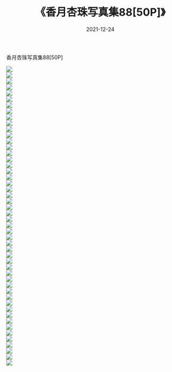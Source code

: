 ﻿---
layout: post
title:  《香月杏珠写真集88[50P]》
date:   2021-12-24
img: http://img.660000.xyz/Sharelink/性感/2021/香月杏珠写真集88[50P]/000.jpg
categories: [美女, 清纯, 唯美]
---

香月杏珠写真集88[50P]

  ![](http://img.660000.xyz/Sharelink/性感/2021/香月杏珠写真集88[50P]/001.jpg) <br> ![](http://img.660000.xyz/Sharelink/性感/2021/香月杏珠写真集88[50P]/002.jpg) <br> ![](http://img.660000.xyz/Sharelink/性感/2021/香月杏珠写真集88[50P]/003.jpg) <br> ![](http://img.660000.xyz/Sharelink/性感/2021/香月杏珠写真集88[50P]/004.jpg) <br> ![](http://img.660000.xyz/Sharelink/性感/2021/香月杏珠写真集88[50P]/005.jpg) <br> ![](http://img.660000.xyz/Sharelink/性感/2021/香月杏珠写真集88[50P]/006.jpg) <br> ![](http://img.660000.xyz/Sharelink/性感/2021/香月杏珠写真集88[50P]/007.jpg) <br> ![](http://img.660000.xyz/Sharelink/性感/2021/香月杏珠写真集88[50P]/008.jpg) <br> ![](http://img.660000.xyz/Sharelink/性感/2021/香月杏珠写真集88[50P]/009.jpg) <br> ![](http://img.660000.xyz/Sharelink/性感/2021/香月杏珠写真集88[50P]/010.jpg) <br> ![](http://img.660000.xyz/Sharelink/性感/2021/香月杏珠写真集88[50P]/011.jpg) <br> ![](http://img.660000.xyz/Sharelink/性感/2021/香月杏珠写真集88[50P]/012.jpg) <br> ![](http://img.660000.xyz/Sharelink/性感/2021/香月杏珠写真集88[50P]/013.jpg) <br> ![](http://img.660000.xyz/Sharelink/性感/2021/香月杏珠写真集88[50P]/014.jpg) <br> ![](http://img.660000.xyz/Sharelink/性感/2021/香月杏珠写真集88[50P]/015.jpg) <br> ![](http://img.660000.xyz/Sharelink/性感/2021/香月杏珠写真集88[50P]/016.jpg) <br> ![](http://img.660000.xyz/Sharelink/性感/2021/香月杏珠写真集88[50P]/017.jpg) <br> ![](http://img.660000.xyz/Sharelink/性感/2021/香月杏珠写真集88[50P]/018.jpg) <br> ![](http://img.660000.xyz/Sharelink/性感/2021/香月杏珠写真集88[50P]/019.jpg) <br> ![](http://img.660000.xyz/Sharelink/性感/2021/香月杏珠写真集88[50P]/020.jpg) <br> ![](http://img.660000.xyz/Sharelink/性感/2021/香月杏珠写真集88[50P]/021.jpg) <br> ![](http://img.660000.xyz/Sharelink/性感/2021/香月杏珠写真集88[50P]/022.jpg) <br> ![](http://img.660000.xyz/Sharelink/性感/2021/香月杏珠写真集88[50P]/023.jpg) <br> ![](http://img.660000.xyz/Sharelink/性感/2021/香月杏珠写真集88[50P]/024.jpg) <br> ![](http://img.660000.xyz/Sharelink/性感/2021/香月杏珠写真集88[50P]/025.jpg) <br> ![](http://img.660000.xyz/Sharelink/性感/2021/香月杏珠写真集88[50P]/026.jpg) <br> ![](http://img.660000.xyz/Sharelink/性感/2021/香月杏珠写真集88[50P]/027.jpg) <br> ![](http://img.660000.xyz/Sharelink/性感/2021/香月杏珠写真集88[50P]/028.jpg) <br> ![](http://img.660000.xyz/Sharelink/性感/2021/香月杏珠写真集88[50P]/029.jpg) <br> ![](http://img.660000.xyz/Sharelink/性感/2021/香月杏珠写真集88[50P]/030.jpg) <br> ![](http://img.660000.xyz/Sharelink/性感/2021/香月杏珠写真集88[50P]/031.jpg) <br> ![](http://img.660000.xyz/Sharelink/性感/2021/香月杏珠写真集88[50P]/032.jpg) <br> ![](http://img.660000.xyz/Sharelink/性感/2021/香月杏珠写真集88[50P]/033.jpg) <br> ![](http://img.660000.xyz/Sharelink/性感/2021/香月杏珠写真集88[50P]/034.jpg) <br> ![](http://img.660000.xyz/Sharelink/性感/2021/香月杏珠写真集88[50P]/035.jpg) <br> ![](http://img.660000.xyz/Sharelink/性感/2021/香月杏珠写真集88[50P]/036.jpg) <br> ![](http://img.660000.xyz/Sharelink/性感/2021/香月杏珠写真集88[50P]/037.jpg) <br> ![](http://img.660000.xyz/Sharelink/性感/2021/香月杏珠写真集88[50P]/038.jpg) <br> ![](http://img.660000.xyz/Sharelink/性感/2021/香月杏珠写真集88[50P]/039.jpg) <br> ![](http://img.660000.xyz/Sharelink/性感/2021/香月杏珠写真集88[50P]/040.jpg) <br> ![](http://img.660000.xyz/Sharelink/性感/2021/香月杏珠写真集88[50P]/041.jpg) <br> ![](http://img.660000.xyz/Sharelink/性感/2021/香月杏珠写真集88[50P]/042.jpg) <br> ![](http://img.660000.xyz/Sharelink/性感/2021/香月杏珠写真集88[50P]/043.jpg) <br> ![](http://img.660000.xyz/Sharelink/性感/2021/香月杏珠写真集88[50P]/044.jpg) <br> ![](http://img.660000.xyz/Sharelink/性感/2021/香月杏珠写真集88[50P]/045.jpg) <br> ![](http://img.660000.xyz/Sharelink/性感/2021/香月杏珠写真集88[50P]/046.jpg) <br> ![](http://img.660000.xyz/Sharelink/性感/2021/香月杏珠写真集88[50P]/047.jpg) <br> ![](http://img.660000.xyz/Sharelink/性感/2021/香月杏珠写真集88[50P]/048.jpg) <br> ![](http://img.660000.xyz/Sharelink/性感/2021/香月杏珠写真集88[50P]/049.jpg) <br> ![](http://img.660000.xyz/Sharelink/性感/2021/香月杏珠写真集88[50P]/050.jpg) <br>